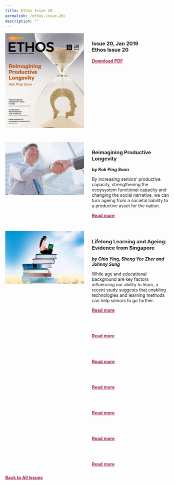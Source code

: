 ```yaml
---
title: Ethos Issue 20
permalink: /ethos-issue-20/
description: ""
---
```

<style>

.back a
{
	color: #9f2943;
	font-weight: bold;
	}
	


.text
{
	width: 50%;
}	
	
.img1 img
{
margin-top:25px;	
}	
	
.img img
{
margin-top:15px;	
}		
	
.button1 a
{
	color: #9f2943;
	font-weight:bold;
}
	

.grid-container {
	display: grid;
	grid-template-columns: 50% 50%;
	grid-column-gap: 5%;
	margin-bottom: 5%;
	}	
	
@media only screen and (max-width: 600px) {
	.grid-container {
		display: block;
	}
}	
</style>



<div class="grid-container">
	<div><img src="/images/Ethos_Thumbnails_Cover/ethosissue20.jpg"></div>
	<div>
		<h3><span class="cat">Issue 20, Jan 2019</span>
			<br>
		Ethos Issue 20
		</h3>
		<b><i></i></b>
		<p></p>
		<div class="button1"><a href="https://file.go.gov.sg/ethos-issue-20.pdf">Download PDF</a></div>
	</div>
</div>
<br>
<div class="grid-container">
	<div><img src="/images/Cropped_images/Ethos_Issue_20/20_Teaser_Reimagining_Productive_Longevity.jpg"></div>
	<div>
		<h3>Reimagining Productive Longevity</h3>
		<b><i>by Kok Ping Soon</i></b>
		<p>By increasing seniors’ productive capacity, strengthening the ecoysystem functional capacity and changing the social narrative, we can turn ageing from a societal liability to a productive asset for the nation.</p>
		<div class="button1"><a href="/ethos-issue-20/editorial-issue-20/">Read more</a></div>
	</div>
</div>
<br>
<div class="grid-container">
	<div><img src="/images/Cropped_images/Ethos_Issue_20/20_Teaser_Lifelong_Learning&amp;Ageing.jpg"></div>
	<div>
		<h3>Lifelong Learning and Ageing: Evidence from Singapore</h3>
		<b><i>by Chia Ying, Sheng Yee Zher and Johnny Sung</i></b>
		<p>While age and educational background are key factors influencing our ability to learn, a recent study suggests that enabling technologies and learning methods can help seniors to go further.</p>
		<div class="button1"><a href="">Read more</a></div>
	</div>
</div>
<br>
<div class="grid-container">
	<div><img src=""></div>
	<div>
		<h3></h3>
		<b><i></i></b>
		<p></p>
		<div class="button1"><a href="">Read more</a></div>
	</div>
</div>
<br>
<div class="grid-container">
	<div><img src=""></div>
	<div>
		<h3></h3>
		<b><i></i></b>
		<p></p>
		<div class="button1"><a href="">Read more</a></div>
	</div>
</div>
<br>
<div class="grid-container">
	<div><img src=""></div>
	<div>
		<h3></h3>
		<b><i></i></b>
		<p></p>
		<div class="button1"><a href="">Read more</a></div>
	</div>
</div>
<br>
<div class="grid-container">
	<div><img src=""></div>
	<div>
		<h3></h3>
		<b><i></i></b>
		<p></p>
		<div class="button1"><a href="">Read more</a></div>
	</div>
</div>
<br>
<div class="grid-container">
	<div><img src=""></div>
	<div>
		<h3></h3>
		<b><i></i></b>
		<p></p>
		<div class="button1"><a href="">Read more</a></div>
	</div>
</div>
<br>
<div class="grid-container">
	<div><img src=""></div>
	<div>
		<h3></h3>
		<b><i></i></b>
		<p></p>
		<div class="button1"><a href="">Read more</a></div>
	</div>
</div>



<div class="back">
<a href="/all-issues/">Back to All Issues</a>
</div>